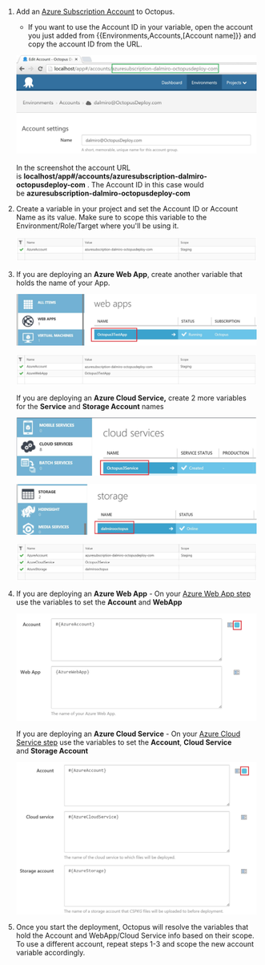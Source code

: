 1. Add an [Azure Subscription Account](/docs/infrastructure/azure.md) to Octopus.
    * If you want to use the Account ID in your variable, open the account you just added from {{Environments,Accounts,[Account name]}} and copy the account ID from the URL.

    ![Account Id](../../images/3049102/3278481.jpg "width=500")
    ​    
    In the screenshot the account URL is **localhost/app#/accounts/azuresubscription-dalmiro-octopusdeploy-com** . The Account ID in this case would be **azuresubscription-dalmiro-octopusdeploy-com**
2. Create a variable in your project and set the Account ID or Account Name as its value. Make sure to scope this variable to the Environment/Role/Target where you'll be using it.

    ![variable](../../images/3049102/3278490.jpg "width=500")

3. If you are deploying an **Azure Web App**, create another variable that holds the name of your App.  

    ![Azure web app](../../images/3049102/3278485.jpg "width=500")

    ![Scoped variables](../../images/3049102/3278486.jpg "width=500")

    If you are deploying an **Azure Cloud Service,** create 2 more variables for the **Service** and **Storage Account** names

    ![Cloud service](../../images/3049102/3278489.jpg "width=500")

    ![Azure storage](../../images/3049102/3278494.jpg "width=500")

    ![](../../images/3049102/3278487.jpg "width=500")

4. If you are deploying an **Azure Web App** - On your [Azure Web App step](/docs/deploying-applications/deploying-to-azure/deploying-a-package-to-an-azure-web-app/index.md) use the variables to set the **Account** and **WebApp**

    ![Web app bindings](../../images/3049102/3278496.jpg "width=500")

    If you are deploying an **Azure Cloud Service** - On your [Azure Cloud Service step](/docs/deploying-applications/deploying-to-azure/deploying-a-package-to-an-azure-cloud-service/index.md) use the variables to set the **Account**, **Cloud Service** and **Storage Account**

    ![Cloud service bindings](../../images/3049102/3278497.jpg "width=500")

5. Once you start the deployment, Octopus will resolve the variables that hold the Account and WebApp/Cloud Service info based on their scope. To use a different account, repeat steps 1-3 and scope the new account variable accordingly.
